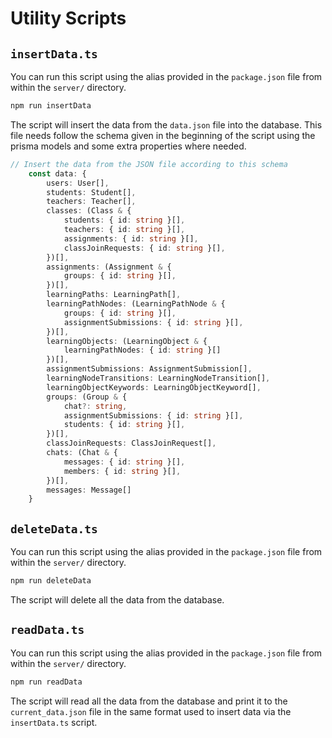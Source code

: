 # Utility Scripts

## `insertData.ts`
You can run this script using the alias provided in the `package.json` file from within the `server/` directory. 

```bash	
npm run insertData
```

The script will insert the data from the `data.json` file into the database. This file needs follow the schema given in the beginning of the script using the prisma models and some extra properties where needed.

```typescript	
// Insert the data from the JSON file according to this schema
    const data: {
        users: User[],
        students: Student[],
        teachers: Teacher[],
        classes: (Class & {
            students: { id: string }[],
            teachers: { id: string }[],
            assignments: { id: string }[],
            classJoinRequests: { id: string }[],
        })[],
        assignments: (Assignment & {
            groups: { id: string }[],
        })[],
        learningPaths: LearningPath[],
        learningPathNodes: (LearningPathNode & {
            groups: { id: string }[],
            assignmentSubmissions: { id: string }[],
        })[],
        learningObjects: (LearningObject & {
            learningPathNodes: { id: string }[]
        })[],
        assignmentSubmissions: AssignmentSubmission[],
        learningNodeTransitions: LearningNodeTransition[],
        learningObjectKeywords: LearningObjectKeyword[],
        groups: (Group & {
            chat?: string,
            assignmentSubmissions: { id: string }[],
            students: { id: string }[],
        })[],
        classJoinRequests: ClassJoinRequest[],
        chats: (Chat & {
            messages: { id: string }[],
            members: { id: string }[],
        })[],
        messages: Message[]
    }
```

## `deleteData.ts`

You can run this script using the alias provided in the `package.json` file from within the `server/` directory. 

```bash
npm run deleteData
```

The script will delete all the data from the database.

## `readData.ts`

You can run this script using the alias provided in the `package.json` file from within the `server/` directory. 

```bash
npm run readData
```

The script will read all the data from the database and print it to the `current_data.json` file in the same format used to insert data via the `insertData.ts` script.